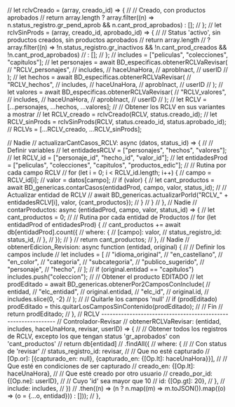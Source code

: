 // let rclvCreado = (array, creado_id) => {
// 	// Creado, con productos aprobados
// 	return array.length ? array.filter((n) => n.status_registro.gr_pend_aprob && n.cant_prod_aprobados) : [];
// };
// let rclvSinProds = (array, creado_id, aprobado_id) => {
// 	// Status 'activo', sin productos creados, sin productos aprobados
// 	return array.length
// 		? array.filter((n) => !n.status_registro.gr_inactivos && !n.cant_prod_creados && !n.cant_prod_aprobados)
// 		: [];
// };
// includes = ["peliculas", "colecciones", "capitulos"];
// let personajes = await BD_especificas.obtenerRCLVaRevisar(
// 	"RCLV_personajes",
// 	includes,
// 	haceUnaHora,
// 	aprobInact,
// 	userID
// );
// let hechos = await BD_especificas.obtenerRCLVaRevisar(
// 	"RCLV_hechos",
// 	includes,
// 	haceUnaHora,
// 	aprobInact,
// 	userID
// );
// let valores = await BD_especificas.obtenerRCLVaRevisar(
// 	"RCLV_valores",
// 	includes,
// 	haceUnaHora,
// 	aprobInact,
// 	userID
// );
// let RCLV = [...personajes, ...hechos, ...valores];
// // Obtener los RCLV en sus variantes a mostrar
// let RCLV_creado = rclvCreado(RCLV, status.creado_id);
// let RCLV_sinProds = rclvSinProds(RCLV, status.creado_id, status.aprobado_id);
// RCLVs = [...RCLV_creado, ...RCLV_sinProds];



// Nadie
// actualizarCantCasos_RCLV: async (datos, status_id) => {
// 	// Definir variables
// 	let entidadesRCLV = ["personajes", "hechos", "valores"];
// 	let RCLV_id = ["personaje_id", "hecho_id", "valor_id"];
// 	let entidadesProd = ["peliculas", "colecciones", "capitulos", "productos_edic"];
// 	// Rutina por cada campo RCLV
// 	for (let i = 0; i < RCLV_id.length; i++) {
// 		campo = RCLV_id[i];
// 		valor = datos[campo];
// 		if (valor) {
// 			let cant_productos = await BD_genericas.contarCasos(entidadProd, campo, valor, status_id);
// 			// Actualizar entidad de RCLV
// 			await BD_genericas.actualizarPorId("RCLV_" + entidadesRCLV[i], valor, {cant_productos});
// 		}
// 	}
// },
// Nadie
// contarProductos: async (entidadProd, campo, valor, status_id) => {
// 	let cant_productos = 0;
// 	// Rutina por cada entidad de Productos
// 	for (let entidadProd of entidadesProd) {
// 		cant_productos += await db[entidadProd].count({
// 			where: {
// 				[campo]: valor,
// 				status_registro_id: status_id,
// 			},
// 		});
// 	}
// 	return cant_productos;
// },
// Nadie
// obtenerEdicion_Revision: async function (entidad, original) {
// 	// Definir los campos include
// 	let includes = [
// 		"idioma_original",
// 		"en_castellano",
// 		"en_color",
// 		"categoria",
// 		"subcategoria",
// 		"publico_sugerido",
// 		"personaje",
// 		"hecho",
// 	];
// 	if (original.entidad == "capitulos") includes.push("coleccion");
// 	// Obtener el producto EDITADO
// 	let prodEditado = await BD_genericas.obtenerPor2CamposConInclude(
// 		entidad,
// 		"elc_entidad",
// 		original.entidad,
// 		"elc_id",
// 		original.id,
// 		includes.slice(0, -2)
// 	);
// 	// Quitarle los campos 'null'
// 	if (prodEditado) prodEditado = this.quitarLosCamposSinContenido(prodEditado);
// 	// Fin
// 	return prodEditado;
// },
// RCLV --------------------------------------------------------------
// Controlador-Revisar
// obtenerRCLVaRevisar: (entidad, includes, haceUnaHora, revisar, userID) => {
// 	// Obtener todos los registros de RCLV, excepto los que tengan status 'gr_aprobados' con 'cant_productos'
// 	return db[entidad]
// 		.findAll({
// 			where: {
// 				// Con status de 'revisar'
// 				status_registro_id: revisar,
// 				// Que no esté capturado
// 				[Op.or]: [{capturado_en: null}, {capturado_en: {[Op.lt]: haceUnaHora}}],
// 				// Que esté en condiciones de ser capturado
// 				creado_en: {[Op.lt]: haceUnaHora},
// 				// Que esté creado por otro usuario
// 				creado_por_id: {[Op.ne]: userID},
// 				// Cuyo 'id' sea mayor que 10
// 				id: {[Op.gt]: 20},
// 			},
// 			include: includes,
// 		})
// 		.then((n) => (n ? n.map((m) => m.toJSON()).map((o) => (o = {...o, entidad})) : []));
// },
